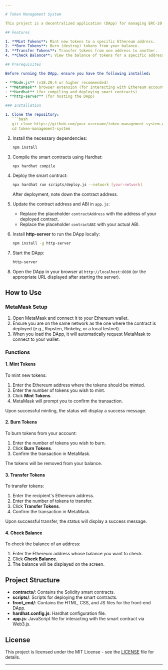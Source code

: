 ```yaml
---

# Token Management System

This project is a decentralized application (DApp) for managing ERC-20 tokens on the Ethereum blockchain. It allows users to **mint**, **burn**, **transfer**, and **check the balance** of tokens using a simple web interface. The DApp interacts with an Ethereum smart contract deployed on the blockchain via **Web3.js** and **MetaMask**.

## Features

1. **Mint Tokens**: Mint new tokens to a specific Ethereum address.
2. **Burn Tokens**: Burn (destroy) tokens from your balance.
3. **Transfer Tokens**: Transfer tokens from one address to another.
4. **Check Balance**: View the balance of tokens for a specific address.

## Prerequisites

Before running the DApp, ensure you have the following installed:

- **Node.js** (v18.20.4 or higher recommended)
- **MetaMask** browser extension (for interacting with Ethereum accounts)
- **Hardhat** (for compiling and deploying smart contracts)
- **http-server** (for hosting the DApp)

### Installation

1. Clone the repository:
   ```bash
   git clone https://github.com/your-username/token-management-system.git
   cd token-management-system
   ```

2. Install the necessary dependencies:
   ```bash
   npm install
   ```

3. Compile the smart contracts using Hardhat:
   ```bash
   npx hardhat compile
   ```

4. Deploy the smart contract:
   ```bash
   npx hardhat run scripts/deploy.js --network [your-network]
   ```

   After deployment, note down the contract address.

5. Update the contract address and ABI in `app.js`:
   - Replace the placeholder `contractAddress` with the address of your deployed contract.
   - Replace the placeholder `contractABI` with your actual ABI.

6. Install **http-server** to run the DApp locally:
   ```bash
   npm install -g http-server
   ```

7. Start the DApp:
   ```bash
   http-server
   ```

8. Open the DApp in your browser at `http://localhost:8080` (or the appropriate URL displayed after starting the server).

## How to Use

### MetaMask Setup

1. Open MetaMask and connect it to your Ethereum wallet.
2. Ensure you are on the same network as the one where the contract is deployed (e.g., Ropsten, Rinkeby, or a local testnet).
3. When you load the DApp, it will automatically request MetaMask to connect to your wallet.

### Functions

#### 1. Mint Tokens

To mint new tokens:

1. Enter the Ethereum address where the tokens should be minted.
2. Enter the number of tokens you wish to mint.
3. Click **Mint Tokens**.
4. MetaMask will prompt you to confirm the transaction.

Upon successful minting, the status will display a success message.

#### 2. Burn Tokens

To burn tokens from your account:

1. Enter the number of tokens you wish to burn.
2. Click **Burn Tokens**.
3. Confirm the transaction in MetaMask.

The tokens will be removed from your balance.

#### 3. Transfer Tokens

To transfer tokens:

1. Enter the recipient's Ethereum address.
2. Enter the number of tokens to transfer.
3. Click **Transfer Tokens**.
4. Confirm the transaction in MetaMask.

Upon successful transfer, the status will display a success message.

#### 4. Check Balance

To check the balance of an address:

1. Enter the Ethereum address whose balance you want to check.
2. Click **Check Balance**.
3. The balance will be displayed on the screen.

## Project Structure

- **contracts/**: Contains the Solidity smart contracts.
- **scripts/**: Scripts for deploying the smart contracts.
- **front_end/**: Contains the HTML, CSS, and JS files for the front-end DApp.
- **hardhat.config.js**: Hardhat configuration file.
- **app.js**: JavaScript file for interacting with the smart contract via Web3.js.

## License

This project is licensed under the MIT License - see the [LICENSE](LICENSE) file for details.

---
```

